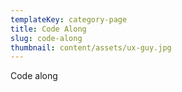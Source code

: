 ```yaml
---
templateKey: category-page
title: Code Along
slug: code-along
thumbnail: content/assets/ux-guy.jpg
---
```

Code along